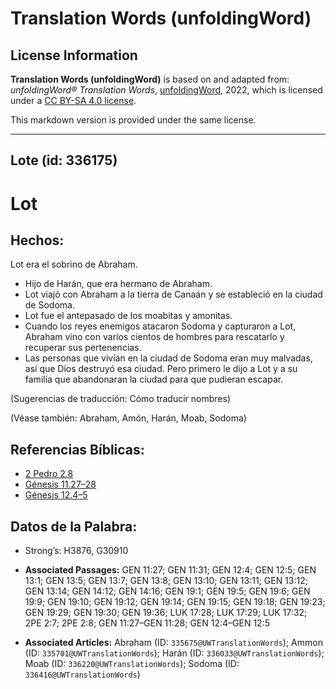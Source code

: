 # Translation Words (unfoldingWord)

## License Information

**Translation Words (unfoldingWord)** is based on and adapted from: _unfoldingWord® Translation Words_, [unfoldingWord](https://unfoldingword.org/utw), 2022, which is licensed under a [CC BY-SA 4.0 license](https://creativecommons.org/licenses/by-sa/4.0/legalcode.en).

This markdown version is provided under the same license.



--------------------------------

## Lote (id: 336175)

Lot
===

Hechos:
-------

Lot era el sobrino de Abraham.

* Hijo de Harán, que era hermano de Abraham.
* Lot viajó con Abraham a la tierra de Canaán y se estableció en la ciudad de Sodoma.
* Lot fue el antepasado de los moabitas y amonitas.
* Cuando los reyes enemigos atacaron Sodoma y capturaron a Lot, Abraham vino con varios cientos de hombres para rescatarlo y recuperar sus pertenencias.
* Las personas que vivían en la ciudad de Sodoma eran muy malvadas, así que Dios destruyó esa ciudad. Pero primero le dijo a Lot y a su familia que abandonaran la ciudad para que pudieran escapar.

(Sugerencias de traducción: Cómo traducir nombres)

(Véase también: Abraham, Amón, Harán, Moab, Sodoma)

Referencias Bíblicas:
---------------------

* [2 Pedro 2\.8](https://ref.ly/2Pet2:8)
* [Génesis 11\.27–28](https://ref.ly/Gen11:27-Gen11:28)
* [Génesis 12\.4–5](https://ref.ly/Gen12:4-Gen12:5)

Datos de la Palabra:
--------------------

* Strong’s: H3876, G30910

* **Associated Passages:** GEN 11:27; GEN 11:31; GEN 12:4; GEN 12:5; GEN 13:1; GEN 13:5; GEN 13:7; GEN 13:8; GEN 13:10; GEN 13:11; GEN 13:12; GEN 13:14; GEN 14:12; GEN 14:16; GEN 19:1; GEN 19:5; GEN 19:6; GEN 19:9; GEN 19:10; GEN 19:12; GEN 19:14; GEN 19:15; GEN 19:18; GEN 19:23; GEN 19:29; GEN 19:30; GEN 19:36; LUK 17:28; LUK 17:29; LUK 17:32; 2PE 2:7; 2PE 2:8; GEN 11:27–GEN 11:28; GEN 12:4–GEN 12:5
* **Associated Articles:** Abraham (ID: `335675@UWTranslationWords`); Ammon (ID: `335701@UWTranslationWords`); Harán (ID: `336033@UWTranslationWords`); Moab (ID: `336220@UWTranslationWords`); Sodoma (ID: `336416@UWTranslationWords`)

